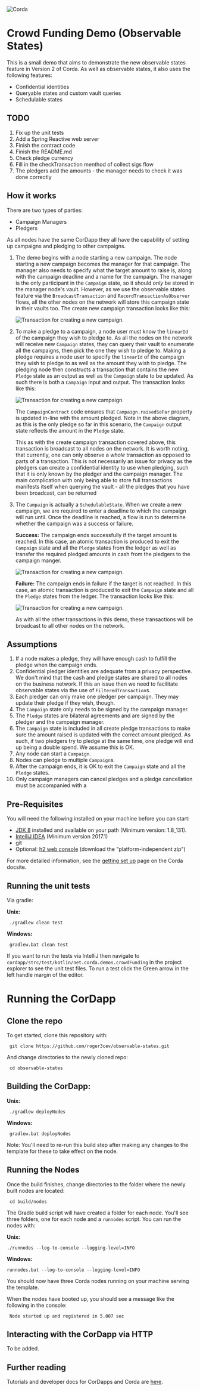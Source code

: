 ![Corda](https://www.corda.net/wp-content/uploads/2016/11/fg005_corda_b.png)

# Crowd Funding Demo (Observable States)

This is a small demo that aims to demonstrate the new observable states feature in Version 2 of Corda. As well as
observable states, it also uses the following features:

* Confidential identities
* Queryable states and custom vault queries
* Schedulable states

## TODO

1. Fix up the unit tests
2. Add a Spring Reactive web server
3. Finish the contract code
4. Finish the README.md
5. Check pledge currency
6. Fill in the checkTransaction menthod of collect sigs flow
7. The pledgers add the amounts - the manager needs to check it was done correctly

## How it works

There are two types of parties:

* Campaign Managers
* Pledgers

As all nodes have the same CorDapp they all have the capability of setting up campaigns and pledging to other campaigns.

1. The demo begins with a node starting a new campaign. The node starting a new campaign becomes the manager for that
   campaign. The manager also needs to specify what the target amount to raise is, along with the campaign deadline and
   a name for the campaign. The manager is the only participant in the `Campaign` state, so it should *only* be stored 
   in the manager node's vault. However, as we use the observable states feature via the `BroadcastTransaction` and
   `RecordTransactionAsObserver` flows, all the other nodes on the network will store this campaign state in their
   vaults too. The create new campaign transaction looks like this:
   
   ![Transaction for creating a new campaign.](images/create-campaign.png)
   
2. To make a pledge to a campaign, a node user must know the `linearId` of the campaign they wish to pledge to. As all 
   the nodes on the network will receive new `Campaign` states, they can query their vault to enumerate all the 
   campaigns, then pick the one they wish to pledge to. Making a pledge requires a node user to specify the `linearId` 
   of the campaign they wish to pledge to as well as the amount they wish to pledge. The pledging node then constructs a 
   transaction that contains the new `Pledge` state as an output as well as the `Campaign` state to be updated. As such
   there is both a `Campaign` input and output. The transaction looks like this:
   
   ![Transaction for creating a new campaign.](images/create-pledge.png)
   
   The `CampaignContract` code ensures that `Campaign.raisedSoFar` property is updated in-line with the amount pledged. 
   Note in the above diagram, as this is the only pledge so far in this scenario, the `Campaign` output state reflects 
   the amount in the `Pledge` state.
   
   This as with the create campaign transaction covered above, this transaction is broadcast to all nodes on the 
   network. It is worth noting, that currently, one can only observe a *whole* transaction as opposed to parts of a 
   transaction. This is not necessarily an issue for privacy as the pledgers can create a confidential identity to use
   when pledging, such that it is only known by the pledger and the campaign manager. The main complication with only
   being able to store full transactions manifests itself when querying the vault - all the pledges that you have been
   broadcast, can be returned 
   
3. The `Campaign` is actually a `SchedulableState`. When we create a new campaign, we are required to enter a deadline 
   to which the campaign will run until. Once the deadline is reached, a flow is run to determine whether the campaign
   was a success or failure.
   
   **Success:** The campaign ends successfully if the target amount is reached. In this case, an atomic transaction is 
   produced to exit the `Campaign` state and all the `Pledge` states from the ledger as well as transfer the required
   pledged amounts in cash from the pledgers to the campaign manger.
   
   ![Transaction for creating a new campaign.](images/campaign-end-success.png)
   
   **Failure:** The campaign ends in failure if the target is not reached. In this case, an atomic transaction is 
   produced to exit the `Campaign` state and all the `Pledge` states from the ledger. The transaction looks like this:
   
   ![Transaction for creating a new campaign.](images/campaign-end-failure.png)
   
   As with all the other transactions in this demo, these transactions will be broadcast to all other nodes on the 
   network.

## Assumptions

1. If a node makes a pledge, they will have enough cash to fulfill the pledge when the campaign ends.
2. Confidential pledger identities are adequate from a privacy perspective. We don't mind that the cash and pledge 
   states are shared to all nodes on the business network. If this an issue then we need to facilitate observable
   states via the use of `FilteredTransaction`s.
3. Each pledger can only make one pledger per campaign. They may update their pledge if they wish, though.
4. The `Campaign` state only needs to be signed by the campaign manager.
5. The `Pledge` states are bilateral agreements and are signed by the pledger and the campaign manager.
6. The `Campaign` state is included in all create pledge transactions to make sure the amount raised is updated with the 
   correct amount pledged. As such, if two pledgers try to pledge at the same time, one pledge will end up being a 
   double spend. We assume this is OK. 
7. Any node can start a `Campaign`.
8. Nodes can pledge to multiple `Campaign`s.
9. After the campaign ends, it is OK to exit the `Campaign` state and all the `Pledge` states.
10. Only campaign managers can cancel pledges and a pledge cancellation must be accompanied with a 

## Pre-Requisites

You will need the following installed on your machine before you can start:

* [JDK 8](http://www.oracle.com/technetwork/java/javase/downloads/jdk8-downloads-2133151.html) 
  installed and available on your path (Minimum version: 1.8_131).
* [IntelliJ IDEA](https://www.jetbrains.com/idea/download/) (Minimum version 2017.1)
* git
* Optional: [h2 web console](http://www.h2database.com/html/download.html)
  (download the "platform-independent zip")

For more detailed information, see the
[getting set up](https://docs.corda.net/getting-set-up.html) page on the
Corda docsite.

## Running the unit tests 

Via gradle:

**Unix:** 

     ./gradlew clean test

**Windows:**

     gradlew.bat clean test
    
If you want to run the tests via IntelliJ then navigate to `cordapp/strc/test/kotlin/net.corda.demos.crowdFunding` in 
the project explorer to see the unit test files. To run a test click the Green arrow in the left handle margin of the 
editor.

# Running the CorDapp

## Clone the repo

To get started, clone this repository with:

     git clone https://github.com/roger3cev/observable-states.git

And change directories to the newly cloned repo:

     cd observable-states

## Building the CorDapp:

**Unix:** 

     ./gradlew deployNodes

**Windows:**

     gradlew.bat deployNodes

Note: You'll need to re-run this build step after making any changes to
the template for these to take effect on the node.

## Running the Nodes

Once the build finishes, change directories to the folder where the newly
built nodes are located:

     cd build/nodes

The Gradle build script will have created a folder for each node. You'll
see three folders, one for each node and a `runnodes` script. You can
run the nodes with:

**Unix:**

    ./runnodes --log-to-console --logging-level=INFO

**Windows:**

    runnodes.bat --log-to-console --logging-level=INFO

You should now have three Corda nodes running on your machine serving 
the template.

When the nodes have booted up, you should see a message like the following 
in the console: 

     Node started up and registered in 5.007 sec

## Interacting with the CorDapp via HTTP

To be added.

## Further reading

Tutorials and developer docs for CorDapps and Corda are
[here](https://docs.corda.net/).